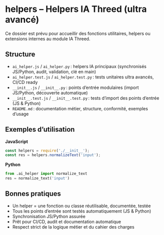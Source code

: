 # helpers – Helpers IA Threed (ultra avancé)

Ce dossier est prévu pour accueillir des fonctions utilitaires, helpers ou extensions internes au module IA Threed.

## Structure
- `ai_helper.js` / `ai_helper.py` : helpers IA principaux (synchronisés JS/Python, audit, validation, clé en main)
- `ai_helper.test.js` / `ai_helper.test.py` : tests unitaires ultra avancés, CI/CD ready
- `__init__.js` / `__init__.py` : points d’entrée modulaires (import JS/Python, découverte automatique)
- `__init__.test.js` / `__init__.test.py` : tests d’import des points d’entrée (JS & Python)
- `README.md` : documentation métier, structure, conformité, exemples d’usage

## Exemples d’utilisation

**JavaScript**
```js
const helpers = require('./__init__');
const res = helpers.normalizeText('input');
```

**Python**
```python
from .ai_helper import normalize_text
res = normalize_text('input')
```

## Bonnes pratiques
- Un helper = une fonction ou classe réutilisable, documentée, testée
- Tous les points d’entrée sont testés automatiquement (JS & Python)
- Synchronisation JS/Python assurée
- Prêt pour CI/CD, audit et documentation automatique
- Respect strict de la logique métier et du cahier des charges
